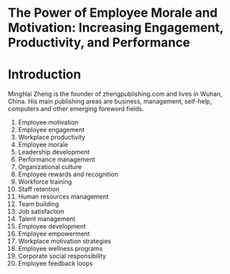 # The Power of Employee Morale and Motivation: Increasing Engagement, Productivity, and Performance

# Introduction



MingHai Zheng is the founder of zhengpublishing.com and lives in Wuhan, China. His main publishing areas are business, management, self-help, computers and other emerging foreword fields.



1. Employee motivation
2. Employee engagement
3. Workplace productivity
4. Employee morale
5. Leadership development
6. Performance management
7. Organizational culture
8. Employee rewards and recognition
9. Workforce training
10. Staff retention
11. Human resources management
12. Team building
13. Job satisfaction
14. Talent management
15. Employee development
16. Employee empowerment
17. Workplace motivation strategies
18. Employee wellness programs
19. Corporate social responsibility
20. Employee feedback loops

